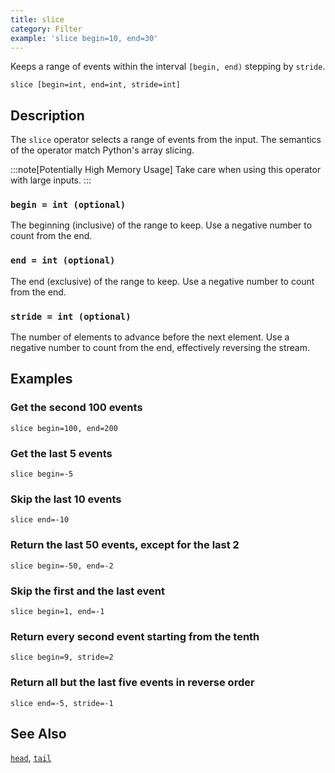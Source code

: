 ```yaml
---
title: slice
category: Filter
example: 'slice begin=10, end=30'
---
```

Keeps a range of events within the interval `[begin, end)` stepping by `stride`.

```tql
slice [begin=int, end=int, stride=int]
```

## Description

The `slice` operator selects a range of events from the input. The semantics of
the operator match Python's array slicing.

:::note[Potentially High Memory Usage]
Take care when using this operator with large inputs.
:::

### `begin = int (optional)`

The beginning (inclusive) of the range to keep. Use a negative number to count
from the end.

### `end = int (optional)`

The end (exclusive) of the range to keep. Use a negative number to count from
the end.

### `stride = int (optional)`

The number of elements to advance before the next element. Use a negative number
to count from the end, effectively reversing the stream.

## Examples

### Get the second 100 events

```tql
slice begin=100, end=200
```

### Get the last 5 events

```tql
slice begin=-5
```

### Skip the last 10 events

```tql
slice end=-10
```

### Return the last 50 events, except for the last 2

```tql
slice begin=-50, end=-2
```

### Skip the first and the last event

```tql
slice begin=1, end=-1
```

### Return every second event starting from the tenth

```tql
slice begin=9, stride=2
```

### Return all but the last five events in reverse order

```tql
slice end=-5, stride=-1
```

## See Also

[`head`](/reference/operators/head),
[`tail`](/reference/operators/tail)
